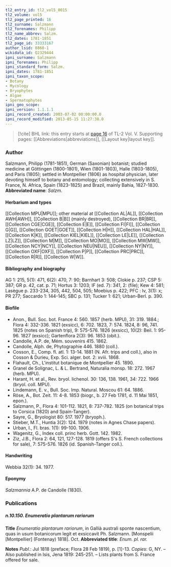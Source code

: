 ```yaml
---
tl2_entry_id: tl2_vol5_0015
tl2_volume: vol5
tl2_page_printed: 16
tl2_surname: Salzmann
tl2_forenames: Philipp
tl2_name_abbrev: Salzm.
tl2_dates: 1781-1851
tl2_page_id: 33333167
author_lsid: 8860-1
wikidata_id: Q2329444
ipni_surname: Salzmann
ipni_forenames: Philipp
ipni_standard_form: Salzm.
ipni_dates: 1781-1851
ipni_taxon_scope: 
- Botany
- Mycology
- Bryophytes
- Algae
- Spermatophytes
ipni_geo_scope: 
ipni_version: 1.1.1.1
ipni_record_created: 2003-07-02 00:00:00.0
ipni_record_modified: 2013-05-15 11:27:38.0
---
```



> [!cite] BHL link: this entry starts at [page 16](https://www.biodiversitylibrary.org/page/33333167) of TL-2 Vol. V.
> Supporting pages: [[Abbreviations|abbreviations]], [[Layout key|layout key]].

### Author

Salzmann, Philipp (1781-1851), German (Saxonian) botanist; studied medicine at Göttingen (1800-1801), Wien (1801-1803), Halle (1803-1805), and Paris (1805); settled in Montpellier (1806) as hospital physician, later devoting himself to botany and entomology; collecting extensively in S. France, N. Africa, Spain (1823-1825) and Brazil, mainly Bahia, 1827-1830. 
**Abbreviated name**: *Salzm.*

#### Herbarium and types

[[Collection MPU|MPU]]; other material at [[Collection AL|AL]], [[Collection AWH|AWH]], [[Collection B|B]] (mainly destroyed), [[Collection BR|BR]], [[Collection CGE|CGE]], [[Collection E|E]], [[Collection FI|FI]], [[Collection G|G]], [[Collection GOET|GOET]], [[Collection H|H]], [[Collection HAL|HAL]], [[Collection K|K]], [[Collection KIEL|KIEL]], [[Collection LE|LE]], [[Collection LZ|LZ]], [[Collection M|M]], [[Collection MO|MO]], [[Collection MW|MW]], [[Collection NCY|NCY]], [[Collection NEU|NEU]], [[Collection NY|NY]], [[Collection OXF|OXF]], [[Collection P|P]], [[Collection PRC|PRC]], [[Collection R|R]], [[Collection W|W]].

#### Bibliography and biography

AG 1: 215, 5(1): 471, 6(2): 470, 7: 90; Barnhart 3: 508; Clokie p. 237; CSP 5: 387; GR p. 42, cat. p. 71; Hortus 3: 1203; IF (ed. 7): 341, 2: (file); Kew 4: 581; Lasègue p. 233-234, 305, 442, 504, 505; Moebius p. 422; PFC : lv, 3(1): x; PR 277; Saccardo 1: 144-145; SBC p. 131; Tucker 1: 621; Urban-Berl. p. 390.

#### Biofile

- Anon., Bull. Soc. bot. France 4: 560. 1857 (herb. MPU), 31: 319. 1884.; Flora 4: 332-336. 1821 (exsicc), 6: 702. 1823, 7: 574. 1824, 8: 96, 741. 1825 (notes on Spanish trip), 9: 575-576. 1826 (exsicc), 10(2): Beil. 1: 95-96. 1827 (exsicc); Gartenflora 2(3): 96. 1853 (obit.).
- Candolle, A.P. de, Mém. souvenirs 415. 1862.
- Candolle, Alph. de, Phytographie 446. 1880 (coll.).
- Cosson, E., Comp. fl. atl. 1: 13-14. 1881 (N. Afr. trips and coll.), also in Cosson & Durieu, Exp. Sci. alger. bot. 2: xviii. 1868.
- Flahault, Ch., L'institut botanique de Montpellier 45. 1890.
- Granel de Solignac, L. & L. Bertrand, Naturalia monsp. 18: 272. 1967 (herb. MPU).
- Harant, H. et al., Rev. bryol. lichenol. 30: 136, 138. 1961, 34: 722. 1966 (bryol. coll. MPU).
- Lindemann, E. v., Bull. Soc. Imp. Natural. Moscou 61: 64. 1886.
- Röse, A., Bot. Zeit. 11: 4-8. 1853 (biogr., b. 27 Feb 1781, d. 11 Mai 1851, epon.).
- Salzmann, P., Flora 4: 101-112. 1821, 8: 737-782. 1825 (on botanical trips to Corsica (1820) and Spain-Tanger).
- Sayre, G., Bryologist 80: 517. 1977 (bryoph.).
- Stieber, M.T., Huntia 3(2): 124. 1979 (notes in Agnes Chase papers).
- Urban, I., Fl. bras. 1(1): 99-100. 1906.
- Wagenitz, G., Index coll. princ herb. Gott. 142. 1982.
- Ziz, J.B., Flora 2: 64, 121, 127-128. 1819 (offers S's S. French collections for sale), 7: 575-576. 1826 (id. Spanish-Tanger coll.).

#### Handwriting

Webbia 32(1): 34. 1977.

#### Eponymy

*Salzmannia* A.P. de Candolle (1830).

### Publications

##### n.10.150. Enumeratio plantarum rariorum

**Title**
*Enumeratio plantarum rariorum*, in Gallià australi sponte nascentium, quas in usum botanicorum legit et exsiccavit Ph. Salzmann. \[Monspelii \[Montpellier\] (Fontenay) 1818\]. Oct.
**Abbreviated title**: *Enum. pl. rar.*

**Notes**
*Publ*.: Jul 1818 (preface; Flora 28 Feb 1819), p. \[1\]-13. *Copies*: G, NY. – Also published in Isis, Jena 1819: 245-251. – Lists plants from S. France offered for sale.

